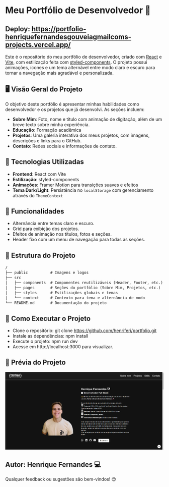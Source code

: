 # Meu Portfólio de Desenvolvedor 💼

## Deploy: https://portfolio-henriquefernandesgouveiagmailcoms-projects.vercel.app/

Este é o repositório do meu portfólio de desenvolvedor, criado com [React](https://reactjs.org/) e [Vite](https://vitejs.dev/), com estilização feita com [styled-components](https://styled-components.com/). O projeto possui animações, ícones e um tema alternável entre modo claro e escuro para tornar a navegação mais agradável e personalizada.

## 🖥️ Visão Geral do Projeto

O objetivo deste portfólio é apresentar minhas habilidades como desenvolvedor e os projetos que já desenvolvi. As seções incluem:

- **Sobre Mim**: Foto, nome e título com animação de digitação, além de um breve texto sobre minha experiência.
- **Educação**: Formação acadêmica
- **Projetos**: Uma galeria interativa dos meus projetos, com imagens, descrições e links para o GitHub.
- **Contato**: Redes sociais e informações de contato.

## 🔧 Tecnologias Utilizadas

- **Frontend**: React com Vite
- **Estilização**: styled-components
- **Animações**: Framer Motion para transições suaves e efeitos
- **Tema Dark/Light**: Persistência no `localStorage` com gerenciamento através do `ThemeContext`

## 🚀 Funcionalidades

- Alternância entre temas claro e escuro.
- Grid para exibição dos projetos.
- Efeitos de animação nos títulos, fotos e seções.
- Header fixo com um menu de navegação para todas as seções.
  
## 📂 Estrutura do Projeto

```plaintext
/
├── public          # Imagens e logos
├── src
│   ├── components  # Componentes reutilizáveis (Header, Footer, etc.)
│   ├── pages       # Seções do portfólio (Sobre Mim, Projetos, etc.)
│   ├── styles      # Estilizações globais e temas
│   └── context     # Contexto para tema e alternância de modo
└── README.md       # Documentação do projeto
```

## 📝 Como Executar o Projeto

- Clone o repositório: git clone https://github.com/henriferi/portfolio.git
- Instale as dependências: npm install
- Execute o projeto: npm run dev
- Acesse em http://localhost:3000 para visualizar.


## 📸 Prévia do Projeto

![Prévia do Portfólio](public/preview.png)



## Autor: Henrique Fernandes 💻


Qualquer feedback ou sugestões são bem-vindos! 😊



